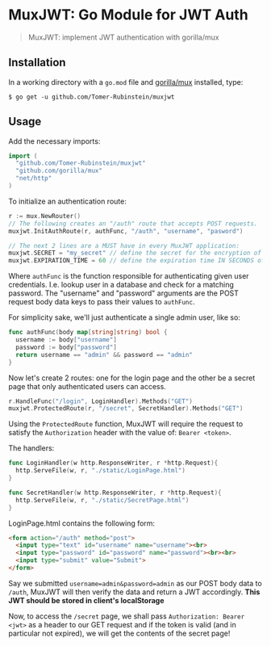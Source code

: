 # MuxJWT: Go Module for JWT Auth
> MuxJWT: implement JWT authentication with gorilla/mux

## Installation
In a working directory with a ``go.mod`` file and [gorilla/mux](https://github.com/gorilla/mux) installed, type:
```
$ go get -u github.com/Tomer-Rubinstein/muxjwt
```

## Usage
Add the necessary imports:
```go
import (
  "github.com/Tomer-Rubinstein/muxjwt"
  "github.com/gorilla/mux"
  "net/http"
)
```
To initialize an authentication route:
```go
r := mux.NewRouter()
// The following creates an "/auth" route that accepts POST requests.
muxjwt.InitAuthRoute(r, authFunc, "/auth", "username", "pasword")

// The next 2 lines are a MUST have in every MuxJWT application:
muxjwt.SECRET = "my_secret" // define the secret for the encryption of the JWT (string)
muxjwt.EXPIRATION_TIME = 60 // define the expiration time IN SECONDS of each JWT (int64)
```
Where ``authFunc`` is the function responsible for authenticating given user credentials. I.e. lookup user in a database and check for a matching password.
The "username" and "password" arguments are the POST request body data keys to pass their values to ``authFunc``.

For simplicity sake, we'll just authenticate a single admin user, like so:
```go
func authFunc(body map[string]string) bool {
  username := body["username"]
  password := body["password"]
  return username == "admin" && password == "admin"
}
```
Now let's create 2 routes: one for the login page and the other be a secret page that only authenticated users can access.
```go
r.HandleFunc("/login", LoginHandler).Methods("GET")
muxjwt.ProtectedRoute(r, "/secret", SecretHandler).Methods("GET")
```
Using the ``ProtectedRoute`` function, MuxJWT will require the request to satisfy the ``Authorization`` header with the value of: ``Bearer <token>``.

The handlers:
```go
func LoginHandler(w http.ResponseWriter, r *http.Request){
  http.ServeFile(w, r, "./static/LoginPage.html")
}

func SecretHandler(w http.ResponseWriter, r *http.Request){
  http.ServeFile(w, r, "./static/SecretPage.html")
}
```
LoginPage.html contains the following form:
```HTML
<form action="/auth" method="post">
  <input type="text" id="username" name="username"><br>
  <input type="password" id="password" name="password"><br><br>
  <input type="submit" value="Submit">
</form>
```
Say we submitted ``username=admin&password=admin`` as our POST body data to ``/auth``, MuxJWT will then verify the data and return a JWT accordingly.
**This JWT should be stored in client's localStorage**

Now, to access the ``/secret`` page, we shall pass ``Authorization: Bearer <jwt>`` as a header to our GET request and if the token is valid (and in particular not expired), we will get the contents of the secret page!
